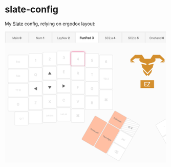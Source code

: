# slate-config
My [Slate](https://github.com/jigish/slate) config, relying on ergodox layout:


![Image](images/ergodox.png)
